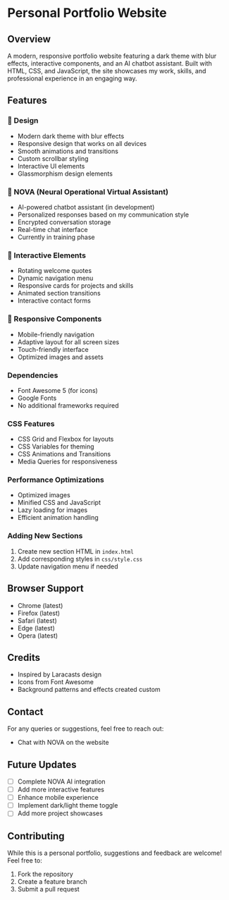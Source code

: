 # Personal Portfolio Website

## Overview
A modern, responsive portfolio website featuring a dark theme with blur effects, interactive components, and an AI chatbot assistant. Built with HTML, CSS, and JavaScript, the site showcases my work, skills, and professional experience in an engaging way.

## Features

### 🎨 Design
- Modern dark theme with blur effects
- Responsive design that works on all devices
- Smooth animations and transitions
- Custom scrollbar styling
- Interactive UI elements
- Glassmorphism design elements

### 🤖 NOVA (Neural Operational Virtual Assistant)
- AI-powered chatbot assistant (in development)
- Personalized responses based on my communication style
- Encrypted conversation storage
- Real-time chat interface
- Currently in training phase

### 💫 Interactive Elements
- Rotating welcome quotes
- Dynamic navigation menu
- Responsive cards for projects and skills
- Animated section transitions
- Interactive contact forms

### 📱 Responsive Components
- Mobile-friendly navigation
- Adaptive layout for all screen sizes
- Touch-friendly interface
- Optimized images and assets

<!-- ## Technical Details -->


### Dependencies
- Font Awesome 5 (for icons)
- Google Fonts
- No additional frameworks required

### CSS Features
- CSS Grid and Flexbox for layouts
- CSS Variables for theming
- CSS Animations and Transitions
- Media Queries for responsiveness

### Performance Optimizations
- Optimized images
- Minified CSS and JavaScript
- Lazy loading for images
- Efficient animation handling


<!-- 3. Open `index.html` in your browser or set up a local server:
```bash
# Using Python
python -m http.server 8000

# Using PHP
php -S localhost:8000
```
 -->
<!-- 4. To modify the chatbot or other features, edit the respective files in the `js` and `css` directories. -->

<!-- ## Customization -->

<!-- ### Modifying Colors
The main color scheme can be adjusted in `css/style.css`:
```css
:root {
    --primary-color: #65D1FF;
    --background-color: rgba(47, 54, 95, 0.9);
    /* ... other color variables */
}
``` -->

### Adding New Sections
1. Create new section HTML in `index.html`
2. Add corresponding styles in `css/style.css`
3. Update navigation menu if needed
<!-- 
### Customizing NOVA
1. Modify chatbot responses in `js/chatbot.js`
2. Adjust chatbot styling in `css/chatbot.css`
3. Update encryption settings as needed
 -->
## Browser Support
- Chrome (latest)
- Firefox (latest)
- Safari (latest)
- Edge (latest)
- Opera (latest)

## Credits
- Inspired by Laracasts design
- Icons from Font Awesome
- Background patterns and effects created custom

## Contact
For any queries or suggestions, feel free to reach out:
- Chat with NOVA on the website

## Future Updates
- [ ] Complete NOVA AI integration
- [ ] Add more interactive features
- [ ] Enhance mobile experience
- [ ] Implement dark/light theme toggle
- [ ] Add more project showcases

## Contributing
While this is a personal portfolio, suggestions and feedback are welcome! Feel free to:
1. Fork the repository
2. Create a feature branch
3. Submit a pull request